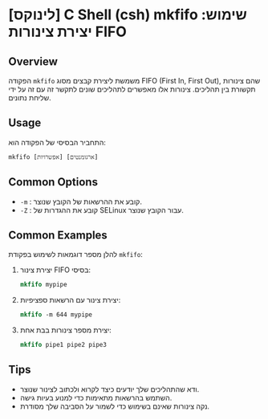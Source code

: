 # [לינוקס] C Shell (csh) mkfifo שימוש: יצירת צינורות FIFO

## Overview
הפקודה `mkfifo` משמשת ליצירת קבצים מסוג FIFO (First In, First Out), שהם צינורות תקשורת בין תהליכים. צינורות אלו מאפשרים לתהליכים שונים לתקשר זה עם זה על ידי שליחת נתונים.

## Usage
התחביר הבסיסי של הפקודה הוא:

```
mkfifo [אפשרויות] [ארגומנטים]
```

## Common Options
- `-m` : קובע את ההרשאות של הקובץ שנוצר.
- `-Z` : קובע את ההגדרות של SELinux עבור הקובץ שנוצר.

## Common Examples
להלן מספר דוגמאות לשימוש בפקודת `mkfifo`:

1. יצירת צינור FIFO בסיסי:
   ```csh
   mkfifo mypipe
   ```

2. יצירת צינור עם הרשאות ספציפיות:
   ```csh
   mkfifo -m 644 mypipe
   ```

3. יצירת מספר צינורות בבת אחת:
   ```csh
   mkfifo pipe1 pipe2 pipe3
   ```

## Tips
- ודא שהתהליכים שלך יודעים כיצד לקרוא ולכתוב לצינור שנוצר.
- השתמש בהרשאות מתאימות כדי למנוע בעיות גישה.
- נקה צינורות שאינם בשימוש כדי לשמור על הסביבה שלך מסודרת.
